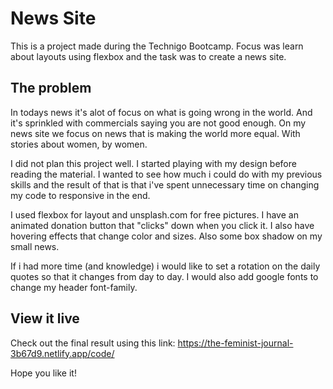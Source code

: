 # News Site

This is a project made during the Technigo Bootcamp. 
Focus was learn about layouts using flexbox and the task was to create a news site. 


## The problem

In todays news it's alot of focus on what is going wrong in the world. And it's sprinkled with commercials saying you are not good enough. On my news site we focus on news that is making the world more equal. With stories about women, by women. 

I did not plan this project well. I started playing with my design before reading the material. I wanted to see how much i could do with my previous skills and the result of that is that i've spent unnecessary time on changing my code to responsive in the end. 


I used flexbox for layout and unsplash.com for free pictures. I have an animated donation button that "clicks" down when you click it. I also have hovering effects that change color and sizes. Also some box shadow on my small news. 

If i had more time (and knowledge) i would like to set a rotation on the daily quotes so that it changes from day to day. I would also add google fonts to change my header font-family.



## View it live

 Check out the final result using this link: 
 https://the-feminist-journal-3b67d9.netlify.app/code/

 Hope you like it!

